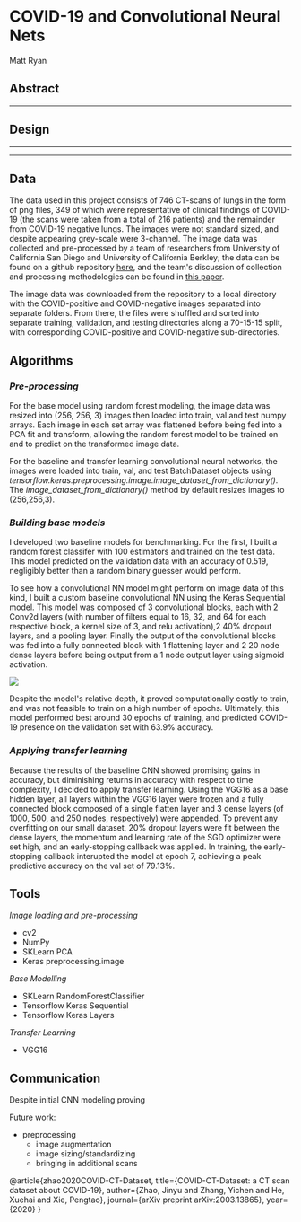 # COVID-19 and Convolutional Neural Nets
Matt Ryan

## Abstract
---


## Design
---

---
## Data

The data used in this project consists of 746 CT-scans of lungs in the form of png files, 349 of which were representative of clinical findings of COVID-19 (the scans were taken from a total of 216 patients) and the remainder from COVID-19 negative lungs. The images were not standard sized, and despite appearing grey-scale were 3-channel. The image data was collected and pre-processed by a team of researchers from University of California San Diego and University of California Berkley; the data can be found on a github repository [here](https://github.com/UCSD-AI4H/COVID-CT), and the team's discussion of collection and processing methodologies can be found in [this paper](https://arxiv.org/pdf/2003.13865.pdf).

The image data was downloaded from the repository to a local directory with the COVID-positive and COVID-negative images separated into separate folders. From there, the files were shuffled and sorted into separate training, validation, and testing directories along a 70-15-15 split, with corresponding COVID-positive and COVID-negative sub-directories. 

## Algorithms

### *Pre-processing*

For the base model using random forest modeling, the image data was resized into (256, 256, 3) images then loaded into train, val and test numpy arrays. Each image in each set array was flattened before being fed into a PCA fit and transform, allowing the random forest model to be trained on and to predict on the transformed image data.

For the baseline and transfer learning convolutional neural networks, the images were loaded into train, val, and test BatchDataset objects using *tensorflow.keras.preprocessing.image.image_dataset_from_dictionary()*. The *image_dataset_from_dictionary()* method by default resizes images to (256,256,3).

### *Building base models*

I developed two baseline models for benchmarking. For the first, I built a random forest classifer with 100 estimators and trained on the test data. This model predicted on the validation data with an accuracy of 0.519, negligibly better than a random binary guesser would perform. 

To see how a convolutional NN model might perform on image data of this kind, I built a custom baseline convolutional NN using the Keras Sequential model. This model was composed of 3 convolutional blocks, each with 2 Conv2d layers (with number of filters equal to 16, 32, and 64 for each respective block, a kernel size of 3, and relu activation),2 40% dropout layers, and a pooling layer. Finally the output of the convolutional blocks was fed into a fully connected block with 1 flattening layer and 2 20 node dense layers before being output from a 1 node output layer using sigmoid activation.

![]('../resources/nn_layers.png')

Despite the model's relative depth, it proved computationally costly to train, and was not feasible to train on a high number of epochs. Ultimately, this model performed best around 30 epochs of training, and predicted COVID-19 presence on the validation set with 63.9% accuracy.

### *Applying transfer learning*

Because the results of the baseline CNN showed promising gains in accuracy, but diminishing returns in accuracy with respect to time complexity, I decided to apply transfer learning. Using the VGG16 as a base hidden layer, all layers within the VGG16 layer were frozen and a fully connected block composed of a single flatten layer and 3 dense layers (of 1000, 500, and 250 nodes, respectively) were appended. To prevent any overfitting on our small dataset, 20% dropout layers were fit between the dense layers, the momentum and learning rate of the SGD optimizer were set high, and an early-stopping callback was applied. In training, the early-stopping callback interupted the model at epoch 7, achieving a peak predictive accuracy on the val set of 79.13%.

## Tools

*Image loading and pre-processing*
- cv2
- NumPy
- SKLearn PCA
- Keras preprocessing.image

*Base Modelling*
- SKLearn RandomForestClassifier
- Tensorflow Keras Sequential
- Tensorflow Keras Layers

*Transfer Learning*
- VGG16

## Communication

Despite initial CNN modeling proving 



Future work: 
- preprocessing
  - image augmentation
  - image sizing/standardizing
  - bringing in additional scans


@article{zhao2020COVID-CT-Dataset,
  title={COVID-CT-Dataset: a CT scan dataset about COVID-19},
  author={Zhao, Jinyu and Zhang, Yichen and He, Xuehai and Xie, Pengtao},
  journal={arXiv preprint arXiv:2003.13865}, 
  year={2020}
}
